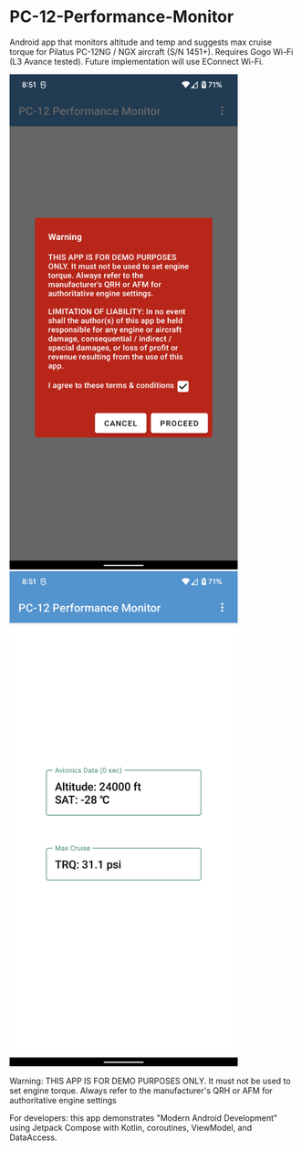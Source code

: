 # PC-12-Performance-Monitor

Android app that monitors altitude and temp and suggests max cruise torque for Pilatus PC-12NG / NGX aircraft (S/N 1451+).
Requires Gogo Wi-Fi (L3 Avance tested). Future implementation will use EConnect Wi-Fi.

<img src="https://github.com/daveyburke/PC-12-Performance-Monitor/blob/master/Screenshot_1.png" alt="Schematic" width="400"/>
<img src="https://github.com/daveyburke/PC-12-Performance-Monitor/blob/master/Screenshot_2.png" alt="Schematic" width="400"/>

Warning: THIS APP IS FOR DEMO PURPOSES ONLY. It must not be used to set engine torque. Always refer to the manufacturer's QRH or AFM
for authoritative engine settings

For developers: this app demonstrates "Modern Android Development" using Jetpack Compose with Kotlin, coroutines, ViewModel, and DataAccess.


